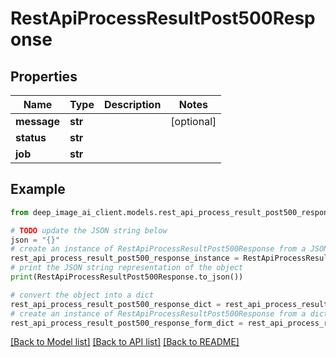 # RestApiProcessResultPost500Response


## Properties

Name | Type | Description | Notes
------------ | ------------- | ------------- | -------------
**message** | **str** |  | [optional] 
**status** | **str** |  | 
**job** | **str** |  | 

## Example

```python
from deep_image_ai_client.models.rest_api_process_result_post500_response import RestApiProcessResultPost500Response

# TODO update the JSON string below
json = "{}"
# create an instance of RestApiProcessResultPost500Response from a JSON string
rest_api_process_result_post500_response_instance = RestApiProcessResultPost500Response.from_json(json)
# print the JSON string representation of the object
print(RestApiProcessResultPost500Response.to_json())

# convert the object into a dict
rest_api_process_result_post500_response_dict = rest_api_process_result_post500_response_instance.to_dict()
# create an instance of RestApiProcessResultPost500Response from a dict
rest_api_process_result_post500_response_form_dict = rest_api_process_result_post500_response.from_dict(rest_api_process_result_post500_response_dict)
```
[[Back to Model list]](../README.md#documentation-for-models) [[Back to API list]](../README.md#documentation-for-api-endpoints) [[Back to README]](../README.md)


